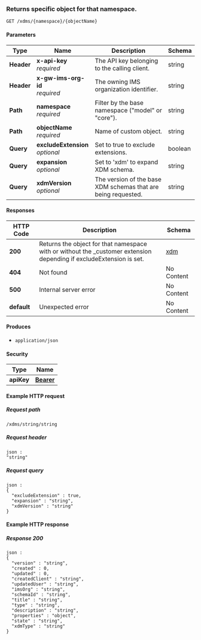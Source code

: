 
<a name="get_obect_in_namespace"></a>
### Returns specific object for that namespace.
```
GET /xdms/{namespace}/{objectName}
```


#### Parameters

|Type|Name|Description|Schema|
|---|---|---|---|
|**Header**|**x-api-key**  <br>*required*|The API key belonging to the calling client.|string|
|**Header**|**x-gw-ims-org-id**  <br>*required*|The owning IMS organization identifier.|string|
|**Path**|**namespace**  <br>*required*|Filter by the base namespace ("model" or "core").|string|
|**Path**|**objectName**  <br>*required*|Name of custom object.|string|
|**Query**|**excludeExtension**  <br>*optional*|Set to true to exclude extensions.|boolean|
|**Query**|**expansion**  <br>*optional*|Set to 'xdm' to expand XDM schema.|string|
|**Query**|**xdmVersion**  <br>*optional*|The version of the base XDM schemas that are being requested.|string|


#### Responses

|HTTP Code|Description|Schema|
|---|---|---|
|**200**|Returns the object for that namespace with or without the _customer extension depending if excludeExtension is set.|[xdm](../definitions/xdm.md#xdm)|
|**404**|Not found|No Content|
|**500**|Internal server error|No Content|
|**default**|Unexpected error|No Content|


#### Produces

* `application/json`


#### Security

|Type|Name|
|---|---|
|**apiKey**|**[Bearer](security.md#bearer)**|


#### Example HTTP request

##### Request path
```
/xdms/string/string
```


##### Request header
```
json :
"string"
```


##### Request query
```
json :
{
  "excludeExtension" : true,
  "expansion" : "string",
  "xdmVersion" : "string"
}
```


#### Example HTTP response

##### Response 200
```
json :
{
  "version" : "string",
  "created" : 0,
  "updated" : 0,
  "createdClient" : "string",
  "updatedUser" : "string",
  "imsOrg" : "string",
  "schemaId" : "string",
  "title" : "string",
  "type" : "string",
  "description" : "string",
  "properties" : "object",
  "state" : "string",
  "xdmType" : "string"
}
```



